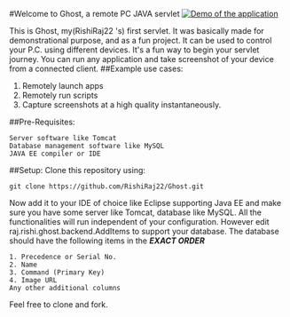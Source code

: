 #Welcome to Ghost, a remote PC JAVA servlet
[![Demo of the application](http://i3.ytimg.com/vi/qxdiHaoWSRw/hqdefault.jpg)](http://www.youtube.com/watch?v=qxdiHaoWSRw&t=5s)

This is Ghost, my(RishiRaj22 's) first servlet. It was basically made for demonstrational purpose, and as a
fun project. It  can be used to control your P.C. using different devices. It's a fun way to begin your servlet journey. You can run any application and take screenshot of your device from a connected client. 
##Example use cases:
1. Remotely launch apps
2. Remotely run scripts
3. Capture screenshots at a high quality instantaneously.

##Pre-Requisites:
```
Server software like Tomcat
Database management software like MySQL
JAVA EE compiler or IDE
```
##Setup:
Clone this repository using: 
```
git clone https://github.com/RishiRaj22/Ghost.git
```
Now add it to your IDE of choice like Eclipse supporting Java EE and make sure you have some server like Tomcat, database like MySQL.
All the functionalities will run independent of your configuration.
However edit raj.rishi.ghost.backend.AddItems to support your database.
The database should have the following items in the ***EXACT ORDER***
```
1. Precedence or Serial No.
2. Name
3. Command (Primary Key)
4. Image URL
Any other additional columns
```

Feel free to clone and fork.
